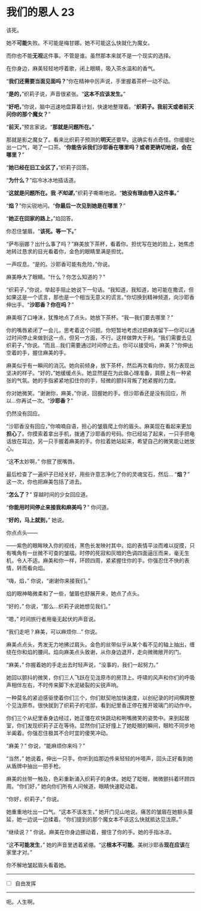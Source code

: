 # 我们的恩人 23

该死。

她不**可能**失败。不可能是梅甘娜。她不可能这么快就化为魔女。

而你也不能**无视**这件事。不管是谁。虽然那本来就不是一个现实的选择。

在你身边，麻美轻轻地哼着歌，闭上眼睛，吸入茶水温和的香气。

“**我们还需要当面见面吗？**”你在精神中厉声说，手里握着茶杯一动不动。

“**是的，**”织莉子说，声音很紧张。“**这本不应该发生。**”

“**好吧，**”你说，脑中迅速地盘算着计划，快速地整理着。“**织莉子。我前天或者前天问你的那个魔女？**”

“**前天，**”预言家说。“**那就是问题所在。**”

那就是影之魔女了。看来比织莉子预测的**明天**还要早。这确实有点奇怪。你缓缓吐出一口气，喝了一口茶。“**你能告诉我们沙耶香在哪里吗？或者更确切地说，会在哪里？**”

“**她已经在旧工业区了，**”织莉子回答。

“**为什么？**”焰冷冰冰地插话道。

“**这就是问题所在。我 _不知道_，**”织莉子嘶嘶地说。“**她没有理由卷入这件事。**”

“**焰？**”你尖锐地问。“**你最后一次见到她是在哪里？**”

“**她正在回家的路上，**”焰回答。

你忍住皱眉。“**该死。等一下。**”

“萨布丽娜？出什么事了吗？”麻美放下茶杯，看着你。担忧写在她的脸上，她焦虑地转过恳求的目光看着你，金色的眼睛里满是担忧。

一声叹息。“是的。沙耶香可能有危险，”你说。

麻美睁大了眼睛。“什么？你怎么知道的？”

“织莉子，”你说，举起手阻止她说下一句话。“我知道，我知道，她可能在撒谎，但如果这是一个谎言，那也是一个相当无意义的谎言。”你切换到精神频道，向沙耶香伸出手。“**沙耶香？你在吗？**”

麻美咽了口唾沫，犹豫地点了点头。她放下茶杯。“我—我们要去哪里？”

你的嘴唇紧闭了一会儿，思考着这个问题。你短暂地考虑过把麻美留下—你可以通过时间停止来做到这一点，但另一方面，不行。这样做弊大于利。“我们需要去见织莉子，”你说。“而且...我们需要通过时间停止去。你可以接受吗，麻美？”你伸出空着的手，握住麻美的手。

麻美似乎有一瞬间的消沉。她向前倾身，放下茶杯，然后再次看向你，努力表现出坚决的样子。“好的，”她缓缓点头。她显然是在为此做心理准备，肩膀上有一种紧张的气氛。她的手指紧紧地扣住你的手，轻微的颤抖背叛了她紧握的力度。

你对她微笑。“谢谢你，麻美，”你说，回握她的手。但沙耶香还是没有回应，所以...你再试一次。“**沙耶香？**”

仍然没有回应。

“沙耶香没有回应，”你喃喃自语，担心的皱眉爬上你的眉头。麻美现在看起来更加**担心**了。你摸索着拿出手机，拨通了沙耶香的号码。你已经站了起来，一只手把电话放在耳边，另一只手握着麻美的手。你拉着她站起来，希望自己的微笑能让她放心。

“这**不**太妙啊，” 你抿了抿嘴唇。

最后检查了一遍炉子已经关好，用些许意志净化了你的灵魂宝石，然后... “**焰？**” 这一次，你也把麻美包括了进去。

“**怎么了？**” 穿越时间的少女回应道。

“**你能用时间停止来接我和麻美吗？**” 你问道。

“**好的，马上就到，**” 她说。

你点点头——

——紫色的眼眸映入你的视线，黑色长发映衬其中。焰的表情平淡而难以捉摸，只有嘴角有一丝微不可查的皱褶。时停的死寂和灰暗的色调四面逼压而来，毫无生机，令人不适。麻美和你一样，环顾四周，紧紧握住你的手。你强忍住不快的表情，转而看向焰。

“嗨，焰，” 你说，“谢谢你来接我们。”

焰的眼神略微柔和了一些，皱眉也舒展开来，她点了点头。

“好的，” 你说，“那么...织莉子说她想见我们。”

“嗯，” 时间旅行者用毫无起伏的声音说。

“我们走吧？麻美，可以麻烦你...” 你说。

麻美点点头，秀发无力地拂过肩头。金色的丝带似乎从某个看不见的轴上抽出，缠绕在你和焰的腰间。焰向麻美点头致谢，从你身边退开，走向微微敞开的门。

“麻美，” 你握着她的手走出去时轻声说，“没事的，我们一起努力。”

她回以颤抖的微笑，你们三人飞跃在见泷原市的房顶上。呼啸的风声和你们的呼吸声相伴左右，不时传来脚下水泥破裂的尖锐声响。

一种莫名的紧迫感驱使着你们三个，你们默契地加快速度，以创纪录的时间横跨整个见泷原市。很快就到了织莉子的宅邸，看到纪里香正停在推开玻璃门的动作中。

你们三个从纪里香身边经过，她正僵在欢快跳动和咧嘴微笑的姿势中。来到起居室，你们发现织莉子正在等待。显然你们正好撞上了她眨眼的瞬间，眼睑不同步地半阖着。你强忍住极其不合时宜的傻笑冲动。

“麻美？” 你说，“能麻烦你来吗？”

“当然，” 她说着，伸出一只手。你听到焰那边传来轻轻的咔嗒声，回头正好看到她从盾牌中抽出一把手枪。

麻美的丝带一触及，色彩重新涌入织莉子的身体。她眨了眨眼，微微颤抖着环顾四周。“你们好，” 她向你们所有人问候道，眼睛快速眨动着。

“你好，织莉子，” 你说。

她重重地吐出一口气。“这本不该发生，” 她开门见山地说。痛苦的皱眉在她额头蔓延，她一边说一边揉着。“你们提到的那个魔女本不该这么快就抵达见泷原。”

“继续说？” 你说。麻美在你身边挪动着，握住了你的手。她的手指冰凉。

“这**不可能发生**，” 她的声音里透着紧绷。“这**根本不可能**。美树沙耶香**现在应该**在家里才对。”

你不解地皱起眉头看着她。

---

- [ ] 自由发挥

---

呃。人生啊。
